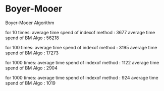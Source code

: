 # Boyer-Mooer
Boyer-Mooer Algorithm

for 10 times:
    average time spend of indexof method : 3677
    average time spend of BM Algo  : 56218
    
for 100 times:
    average time spend of indexof method : 3195
    average time spend of BM Algo  : 17273
    
for 1000 times:
    average time spend of indexof method : 1122
    average time spend of BM Algo  : 2904

for 1000 times:
    average time spend of indexof method : 924
    average time spend of BM Algo  : 1019
